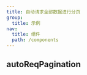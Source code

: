 ```yaml
---
title: 自动请求全部数据进行分页
group:
  title: 示例
nav:
  title: 组件
  path: /components
---
```


## autoReqPagination

<code src="./demos/autoReqPagination.tsx" />
